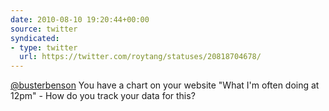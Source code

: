 ```yaml
---
date: 2010-08-10 19:20:44+00:00
source: twitter
syndicated:
- type: twitter
  url: https://twitter.com/roytang/statuses/20818704678/
---
```


[@busterbenson](https://twitter.com/busterbenson/) You have a chart on your website "What I'm often doing at 12pm" - How do you track your data for this?